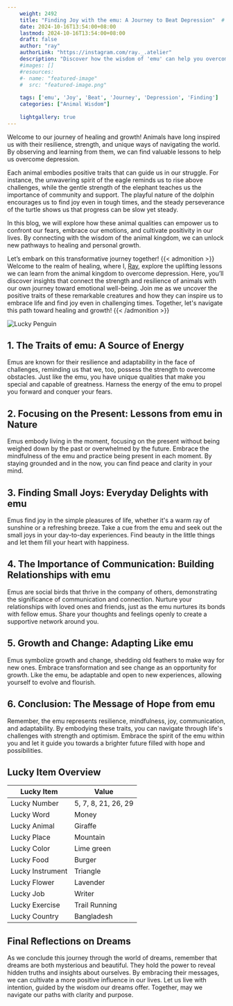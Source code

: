 ```yaml
---
    weight: 2492
    title: "Finding Joy with the emu: A Journey to Beat Depression"  # Assuming 'title' column exists
    date: 2024-10-16T13:54:00+08:00
    lastmod: 2024-10-16T13:54:00+08:00
    draft: false
    author: "ray"
    authorLink: "https://instagram.com/ray._.atelier"
    description: "Discover how the wisdom of 'emu' can help you overcome depression and find joy in your life journey."
    #images: []
    #resources:
    #- name: "featured-image"
    #  src: "featured-image.png"
    
    tags: ['emu', 'Joy', 'Beat', 'Journey', 'Depression', 'Finding']
    categories: ["Animal Wisdom"]
    
    lightgallery: true
---
```

    
Welcome to our journey of healing and growth! Animals have long inspired us with their resilience, strength, and unique ways of navigating the world. By observing and learning from them, we can find valuable lessons to help us overcome depression.

Each animal embodies positive traits that can guide us in our struggle. For instance, the unwavering spirit of the eagle reminds us to rise above challenges, while the gentle strength of the elephant teaches us the importance of community and support. The playful nature of the dolphin encourages us to find joy even in tough times, and the steady perseverance of the turtle shows us that progress can be slow yet steady.

In this blog, we will explore how these animal qualities can empower us to confront our fears, embrace our emotions, and cultivate positivity in our lives. By connecting with the wisdom of the animal kingdom, we can unlock new pathways to healing and personal growth.

Let’s embark on this transformative journey together!
{{< admonition >}}
Welcome to the realm of healing, where I, [Ray](https://instagram.com/ray._.atelier), explore the uplifting lessons we can learn from the animal kingdom to overcome depression. Here, you’ll discover insights that connect the strength and resilience of animals with our own journey toward emotional well-being. Join me as we uncover the positive traits of these remarkable creatures and how they can inspire us to embrace life and find joy even in challenging times. Together, let's navigate this path toward healing and growth!
{{< /admonition >}}

![Lucky Penguin](https://cdn.pixabay.com/photo/2024/09/07/02/34/penguins-9028827_1280.jpg "Lucky Penguin")

## 1. The Traits of emu: A Source of Energy
Emus are known for their resilience and adaptability in the face of challenges, reminding us that we, too, possess the strength to overcome obstacles. Just like the emu, you have unique qualities that make you special and capable of greatness. Harness the energy of the emu to propel you forward and conquer your fears.

## 2. Focusing on the Present: Lessons from emu in Nature
Emus embody living in the moment, focusing on the present without being weighed down by the past or overwhelmed by the future. Embrace the mindfulness of the emu and practice being present in each moment. By staying grounded and in the now, you can find peace and clarity in your mind.

## 3. Finding Small Joys: Everyday Delights with emu
Emus find joy in the simple pleasures of life, whether it's a warm ray of sunshine or a refreshing breeze. Take a cue from the emu and seek out the small joys in your day-to-day experiences. Find beauty in the little things and let them fill your heart with happiness.

## 4. The Importance of Communication: Building Relationships with emu
Emus are social birds that thrive in the company of others, demonstrating the significance of communication and connection. Nurture your relationships with loved ones and friends, just as the emu nurtures its bonds with fellow emus. Share your thoughts and feelings openly to create a supportive network around you.

## 5. Growth and Change: Adapting Like emu
Emus symbolize growth and change, shedding old feathers to make way for new ones. Embrace transformation and see change as an opportunity for growth. Like the emu, be adaptable and open to new experiences, allowing yourself to evolve and flourish.

## 6. Conclusion: The Message of Hope from emu
Remember, the emu represents resilience, mindfulness, joy, communication, and adaptability. By embodying these traits, you can navigate through life's challenges with strength and optimism. Embrace the spirit of the emu within you and let it guide you towards a brighter future filled with hope and possibilities.


## Lucky Item Overview
| Lucky Item          | Value              |
|---------------|--------------------|
| Lucky Number        | 5, 7, 8, 21, 26, 29  |
| Lucky Word          | Money |
| Lucky Animal        | Giraffe |
| Lucky Place         | Mountain     |
| Lucky Color         | Lime green     |
| Lucky Food          | Burger      |
| Lucky Instrument    | Triangle |
| Lucky Flower        | Lavender    |
| Lucky Job           | Writer       |
| Lucky Exercise      | Trail Running  |
| Lucky Country       | Bangladesh    |


##  Final Reflections on Dreams

As we conclude this journey through the world of dreams, remember that dreams are both mysterious and beautiful. They hold the power to reveal hidden truths and insights about ourselves. By embracing their messages, we can cultivate a more positive influence in our lives. Let us live with intention, guided by the wisdom our dreams offer. Together, may we navigate our paths with clarity and purpose.
